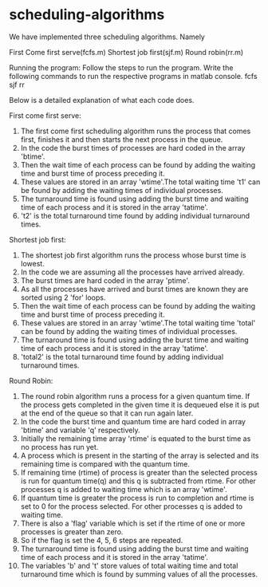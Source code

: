 scheduling-algorithms
=====================

We have implemented three scheduling algorithms. Namely

First Come first serve(fcfs.m)
Shortest job first(sjf.m)
Round robin(rr.m)

Running the program:
Follow the steps to run the program.
Write the following commands to run the respective programs in matlab console.
	fcfs
	sjf
	rr

Below is a detailed explanation of what each code does.

First come first serve:
1. The first come first scheduling algorithm runs the process that comes first, finishes it and then starts the next process in the queue. 
2. In the code the burst times of processes are hard coded in the array 'btime'.
3. Then the wait time of each process can be found by adding the waiting time and burst time of process preceding it. 
4. These values are stored in an array 'wtime'.The total waiting time 't1' can be found by adding the waiting times of individual processes.
5. The turnaround time is found using adding the burst time and waiting time of each process and it is stored in the array 'tatime'. 
6. 't2' is the total turnaround time found by adding individual turnaround times.

Shortest job first:
1. The shortest job first algorithm runs the process whose burst time is lowest.
2. In the code we are assuming all the processes have arrived already.
3. The burst times are hard coded in the array 'ptime'. 
4. As all the processes have arrived and burst times are known they are sorted using 2 'for' loops.
5. Then the wait time of each process can be found by adding the waiting time and burst time of process preceding it. 
6. These values are stored in an array 'wtime'.The total waiting time 'total' can be found by adding the waiting times of individual processes.
7. The turnaround time is found using adding the burst time and waiting time of each process and it is stored in the array 'tatime'. 
8. 'total2' is the total turnaround time found by adding individual turnaround times.

Round Robin:
1. The round robin algorithm runs a process for a given quantum time. If the process gets completed in the given time it is dequeued else it is put at the end of the queue so that it can run again later. 
2. In the code the burst time and quantum time are hard coded in array 'btime' and variable 'q' respectively.
3. Initially the remaining time array 'rtime' is equated to the burst time as no process has run yet.
4. A process which is present in the starting of the array is selected and its remaining time is compared with the quantum time.
5. If remaining time (rtime) of process is greater than the selected process is run for quantum time(q) and this q is subtracted from rtime. For other processes q is added to waiting time which is an array 'wtime'.
6. If quantum time is greater the process is run to completion and rtime is set to 0 for the process selected. For other processes q is added to waiting time.
7. There is also a 'flag' variable which is set if the rtime of one or more processes is greater than zero.
8. So if the flag is set the 4, 5, 6 steps are repeated.
9. The turnaround time is found using adding the burst time and waiting time of each process and it is stored in the array 'tatime'. 
10. The variables 'b' and  't' store values of total waiting time and total turnaround time which is found by summing values of all the processes.


